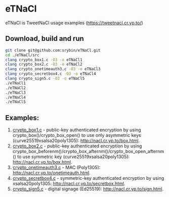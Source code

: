 # eTNaCl
eTNaCl is TweetNaCl usage examples (https://tweetnacl.cr.yp.to/)

## Download, build and run
```bash
git clone git@github.com:srybin/eTNaCl.git
cd ./eTNaCl/src
clang crypto_box1.c -O3 -o eTNaCl1
clang crypto_box2.c -O3 -o eTNaCl2
clang crypto_onetimeauth3.c -O3 -o eTNaCl3
clang crypto_secretbox4.c -O3 -o eTNaCl4
clang crypto_sign5.c -O3 -o eTNaCl5
./eTNaCl1
./eTNaCl2
./eTNaCl3
./eTNaCl4
./eTNaCl5
```

## Examples:
1. [crypto_box1.c](src/crypto_box1.c) - public-key authenticated encryption by using crypto_box()/crypto_box_open() to use only asymmetric keys (curve25519xsalsa20poly1305): http://nacl.cr.yp.to/box.html.
2. [crypto_box2.c](src/crypto_box2.c) - public-key authenticated encryption by using crypto_box_beforenm()/crypto_box_afternm()/crypto_box_open_afternm() to use symmetric key (curve25519xsalsa20poly1305): http://nacl.cr.yp.to/box.html.
3. [crypto_onetimeauth3.c](src/crypto_onetimeauth3.c) - MAC (Poly1305): http://nacl.cr.yp.to/onetimeauth.html.
4. [crypto_secretbox4.c](src/crypto_secretbox4.c) - symmetric-key authenticated encryption by using xsalsa20poly1305: http://nacl.cr.yp.to/secretbox.html.
5. [crypto_sign5.c](src/crypto_sign5.c) - digital signage (Ed25519): http://nacl.cr.yp.to/sign.html.